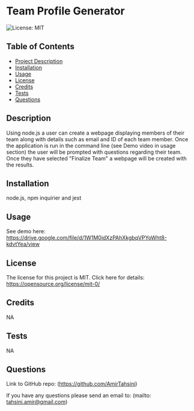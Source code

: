 
# Team Profile Generator

![License: MIT](https://img.shields.io/badge/license-MIT-blue)

## Table of Contents
- [Project Description](#description)
- [Installation](#installation)
- [Usage](#usage)
- [License](#license)
- [Credits](#credits)
- [Tests](#tests)
- [Questions](#questions)

## Description
    
Using node.js a user can create a webpage displaying members of their team along with details such as email and ID of each team member. Once the application is run in the command line (see Demo video in usage section) the user will be prompted with questions regarding their team. Once they have selected "Finalize Team" a webpage will be created with the results.
    
## Installation
    
node.js, npm inquirier and jest 
    
## Usage
    
See demo here: https://drive.google.com/file/d/1W1M0idXzPAhXkgbqVPYoWht8-kdvtYea/view
    

  ## License
  The license for this project is MIT.
  Click here for details: https://opensource.org/license/mit-0/
  

## Credits
    
NA

## Tests

NA

## Questions

Link to GitHub repo: (https://github.com/AmirTahsini)

If you have any questions please send an email to: (mailto: tahsini.amir@gmail.com)
